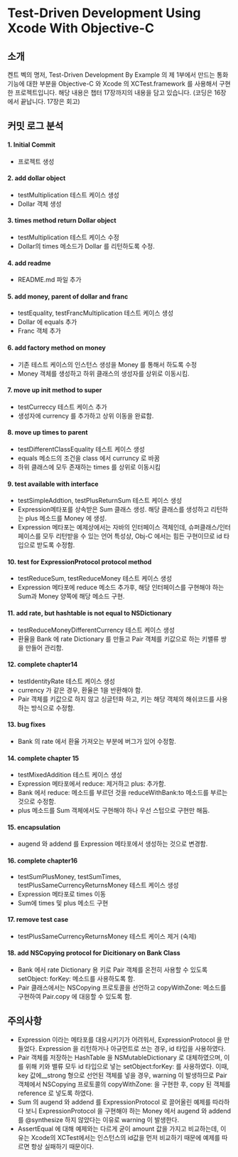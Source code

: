 # Test-Driven Development Using Xcode With Objective-C

## 소개
켄트 벡의 명저, Test-Driven Development By Example 의 제 1부에서 만드는 통화 기능에 대한 부분을 Objective-C 와 Xcode 의 XCTest.framework 를 사용해서 구현한 프로젝트입니다. 해당 내용은 챕터 17장까지의 내용을 담고 있습니다. (코딩은 16장에서 끝납니다. 17장은 회고)

## 커밋 로그 분석

#### 1. Initial Commit
- 프로젝트 생성

#### 2. add dollar object
- testMultiplication 테스트 케이스 생성
- Dollar 객체 생성

#### 3. times method return Dollar object
- testMultiplication 테스트 케이스 수정
- Dollar의 times 메소드가 Dollar 를 리턴하도록 수정.

#### 4. add readme
- README.md 파일 추가

#### 5. add money, parent of dollar and franc
- testEquality, testFrancMultiplication 테스트 케이스 생성
- Dollar 에 equals 추가
- Franc 객체 추가

#### 6. add factory method on money
- 기존 테스트 케이스의 인스턴스 생성을 Money 를 통해서 하도록 수정
- Money 객체를 생성하고 하위 클래스의 생성자를 상위로 이동시킴.

#### 7. move up init method to super
- testCurreccy 테스트 케이스 추가
- 생성자에 currency 를 추가하고 상위 이동을 완료함.

#### 8. move up times to parent
- testDifferentClassEquality 테스트 케이스 생성
- equals 메소드의 조건을 class 에서 curruncy 로 바꿈
- 하위 클래스에 모두 존재하는 times 를 상위로 이동시킴

#### 9. test available with interface
- testSimpleAddtion, testPlusReturnSum 테스트 케이스 생성
- Expression메타포를 상속받은 Sum 클래스 생성. 해당 클래스를 생성하고 리턴하는 plus 메소드를 Money 에 생성.
- Expression 메타포는 예제상에서는 자바의 인터페이스 객체인데, 슈퍼클래스/인터페이스를 모두 리턴받을 수 있는 언어 특성상, Obj-C 에서는 힘든 구현이므로 id 타입으로 받도록 수정함.

#### 10. test for ExpressionProtocol protocol method
- testReduceSum, testReduceMoney 테스트 케이스 생성
- Expression 메타포에 reduce 메소드 추가후, 해당 인터페이스를 구현해야 하는 Sum과 Money 양쪽에 해당 메소드 구현.

#### 11. add rate, but hashtable is not equal to NSDictionary
- testReduceMoneyDifferentCurrency 테스트 케이스 생성
- 환율을 Bank 에 rate Dictionary 를 만들고 Pair 객체를 키값으로 하는 키밸류 쌍을 만들어 관리함.

#### 12. complete chapter14
- testIdentityRate 테스트 케이스 생성
- currency 가 같은 경우, 환율은 1을 반환해야 함.
- Pair 객체를 키값으로 하지 않고 싱글턴화 하고, 키는 해당 객체의 해쉬코드를 사용하는 방식으로 수정함.

#### 13. bug fixes
- Bank 의 rate 에서 환율 가져오는 부분에 버그가 있어 수정함.

#### 14. complete chapter 15
- testMixedAddition 테스트 케이스 생성
- Expression 메타포에서 reduce: 제거하고 plus: 추가함.
- Bank 에서 reduce: 메소드를 부르던 것을 reduceWithBank:to 메소드를 부르는 것으로 수정함.
- plus 메소드를 Sum 객체에서도 구현해야 하나 우선 스텁으로 구현만 해둠.

#### 15. encapsulation
- augend 와 addend 를 Expression 메타포에서 생성하는 것으로 변경함.

#### 16. complete chapter16
- testSumPlusMoney, testSumTimes, testPlusSameCurrencyReturnsMoney 테스트 케이스 생성
- Expression 메타포로 times 이동
- Sum에 times 및 plus 메소드 구현

#### 17. remove test case
- testPlusSameCurrencyReturnsMoney 테스트 케이스 제거 (숙제)

#### 18. add NSCopying protocol for Dicitionary on Bank Class
- Bank 에서 rate Dictionary 용 키로 Pair 객체를 온전히 사용할 수 있도록 setObject: forKey: 메소드를 사용하도록 함.
- Pair 클래스에서는 NSCopying 프로토콜을 선언하고 copyWithZone: 메소드를 구현하여 Pair.copy 에 대응할 수 있도록 함.


## 주의사항
- Expression 이라는 메타포를 대응시키기가 어려워서, ExpressionProtocol 을 만들었다.
Expression 을 리턴하거나 아규먼트로 쓰는 경우, id 타입을 사용하였다.
- Pair 객체를 저장하는 HashTable 을 NSMutableDictionary 로 대체하였으며, 이를 위해 키와 밸류 모두 id 타입으로 넣는 setObject:forKey: 를 사용하였다. 이때, key 값에__strong 형으로 선언된 객체를 넣을 경우, warning 이 발생하므로  Pair 객체에서 NSCopying 프로토콜의 copyWithZone: 을 구현한 후, copy 된 객체를 reference 로 넣도록 하였다.
- Sum 의 augend 와 addend 를 ExpressionProtocol 로 끌어올린 예제를 따라하다 보니 ExpressionProtocol 을 구현해야 하는 Money 에서 augend 와 addend 를 @synthesize 하지 않았다는 이유로 warning 이 발생한다.
- AssertEqual 에 대해 예제와는 다르게 굳이 amount 값을 가지고 비교하는데, 이유는 Xcode의 XCTest에서는 인스턴스의 id값을 먼저 비교하기 때문에 예제를 따르면 항상 실패하기 때문이다.